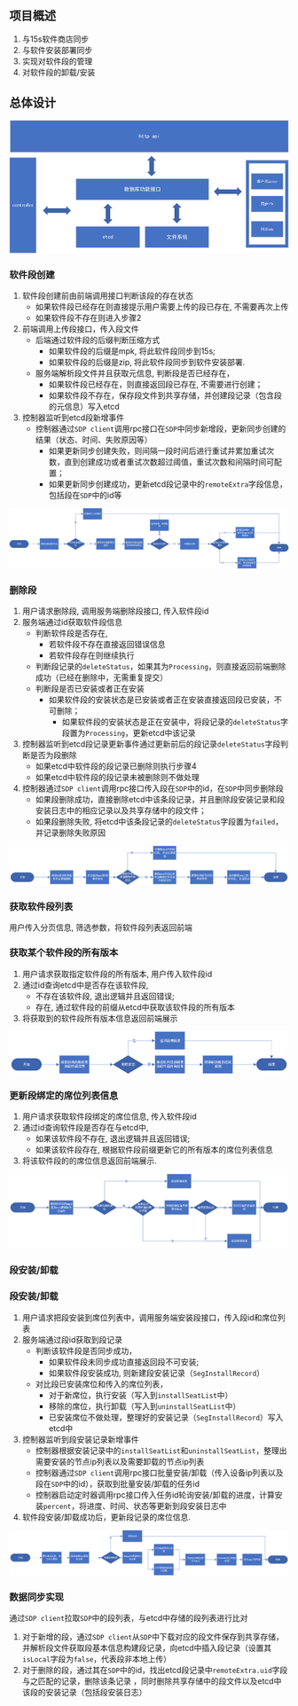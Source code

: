 ## 项目概述
1. 与15s软件商店同步
2. 与软件安装部署同步
3. 实现对软件段的管理
4. 对软件段的卸载/安装
## 总体设计
![总体图](./%E8%AE%BE%E8%AE%A1%E6%80%BB.png)
### 软件段创建
1. 软件段创建前由前端调用接口判断该段的存在状态
    - 如果软件段已经存在则直接提示用户需要上传的段已存在, 不需要再次上传
    - 如果软件段不存在则进入步骤2
2. 前端调用上传段接口，传入段文件 
    - 后端通过软件段的后缀判断压缩方式 
        - 如果软件段的后缀是mpk, 将此软件段同步到15s; 
        - 如果软件段的后缀是zip, 将此软件段同步到软件安装部署.
    - 服务端解析段文件并且获取元信息, 判断段是否已经存在，
        - 如果软件段已经存在，则直接返回段已存在, 不需要进行创建；
        - 如果软件段不存在，保存段文件到共享存储，并创建段记录（包含段的元信息）写入etcd
3. 控制器监听到etcd段新增事件
    - 控制器通过`SDP client`调用rpc接口在`SDP`中同步新增段，更新同步创建的结果（状态、时间、失败原因等）
        - 如果更新同步创建失败，则间隔一段时间后进行重试并累加重试次数，直到创建成功或者重试次数超过阈值，重试次数和间隔时间可配置；
        - 如果更新同步创建成功，更新etcd段记录中的`remoteExtra`字段信息，包括段在`SDP`中的id等   

![软件段创建](./%E8%BD%AF%E4%BB%B6%E6%AE%B5%E5%88%9B%E5%BB%BA.png)
### 删除段
1. 用户请求删除段, 调用服务端删除段接口, 传入软件段id
2. 服务端通过id获取软件段信息
    - 判断软件段是否存在, 
        - 若软件段不存在直接返回错误信息 
        - 若软件段存在则继续执行
    - 判断段记录的`deleteStatus`，如果其为`Processing`，则直接返回前端删除成功（已经在删除中，无需重复提交）
    - 判断段是否已安装或者正在安装
        - 如果软件段的安装状态是已安装或者正在安装直接返回段已安装，不可删除；
            - 如果软件段的安装状态是正在安装中，将段记录的`deleteStatus`字段置为`Processing`，更新etcd中该记录
3. 控制器监听到etcd段记录更新事件通过更新前后的段记录`deleteStatus`字段判断是否为段删除
    - 如果etcd中软件段的段记录已删除则执行步骤4
    - 如果etcd中软件段的段记录未被删除则不做处理
4. 控制器通过`SDP client`调用rpc接口传入段在`SDP`中的id，在`SDP`中同步删除段
    - 如果段删除成功，直接删除etcd中该条段记录，并且删除段安装记录和段安装日志中的相应记录以及共享存储中的段文件；
    - 如果段删除失败, 将etcd中该条段记录的`deleteStatus`字段置为`failed`，并记录删除失败原因   

![删除段](./%E5%88%A0%E9%99%A4%E6%AE%B5.png)
### 获取软件段列表
用户传入分页信息, 筛选参数，将软件段列表返回前端
### 获取某个软件段的所有版本
1. 用户请求获取指定软件段的所有版本, 用户传入软件段id
2. 通过id查询etcd中是否存在该软件段, 
    - 不存在该软件段, 退出逻辑并且返回错误; 
    - 存在, 通过软件段的前缀从etcd中获取该软件段的所有版本
3. 将获取到的软件段所有版本信息返回前端展示  

![获取某个软件段的所有版本](./%E8%8E%B7%E5%8F%96%E6%9F%90%E4%B8%AA%E8%BD%AF%E4%BB%B6%E6%AE%B5%E7%9A%84%E6%89%80%E6%9C%89%E7%89%88%E6%9C%AC.png)
### 更新段绑定的席位列表信息
1. 用户请求获取软件段绑定的席位信息, 传入软件段id
2. 通过id查询软件段是否存在与etcd中, 
    - 如果该软件段不存在, 退出逻辑并且返回错误; 
    - 如果该软件段存在, 根据软件段前缀更新它的所有版本的席位列表信息
3. 将该软件段的的席位信息返回前端展示.  

![更新段绑定的席位列表信息](./%E6%9B%B4%E6%96%B0%E6%AE%B5%E7%BB%91%E5%AE%9A%E7%9A%84%E5%B8%AD%E4%BD%8D%E5%88%97%E8%A1%A8%E4%BF%A1%E6%81%AF.png)
### 段安装/卸载
### 段安装/卸载
1. 用户请求把段安装到席位列表中，调用服务端安装段接口，传入段id和席位列表
2. 服务端通过段id获取到段记录
   - 判断该软件段是否同步成功，
     - 如果软件段未同步成功直接返回段不可安装;
     - 如果软件段安装成功, 则新建段安装记录（`SegInstallRecord`）
   - 对比段已安装席位和传入的席位列表，
     - 对于新席位，执行安装（写入到`installSeatList`中）
     - 移除的席位，执行卸载（写入到`uninstallSeatList`中）
     - 已安装席位不做处理，整理好的安装记录（`SegInstallRecord`）写入etcd中
3. 控制器监听到段安装记录新增事件
    - 控制器根据安装记录中的`installSeatList`和`uninstallSeatList`，整理出需要安装的节点ip列表以及需要卸载的节点ip列表
    - 控制器通过`SDP client`调用rpc接口批量安装/卸载（传入设备ip列表以及段在`SDP`中的id），获取到批量安装/卸载的任务id
    - 控制器启动定时器调用rpc接口传入任务id轮询安装/卸载的进度，计算安装`percent`，将进度、时间、状态等更新到段安装日志中
4.  软件段安装/卸载成功后，更新段记录的席位信息.   

![段安装/卸载](./%E6%AE%B5%E5%AE%89%E8%A3%85.png)
### 数据同步实现
通过`SDP client`拉取`SDP`中的段列表，与etcd中存储的段列表进行比对
1. 对于新增的段，通过`SDP client`从`SDP`中下载对应的段文件保存到共享存储，并解析段文件获取段基本信息构建段记录，向etcd中插入段记录（设置其`isLocal`字段为`false`，代表段非本地上传）
2. 对于删除的段，通过其在`SDP`中的id，找出etcd段记录中`remoteExtra.uid`字段与之匹配的记录，删除该条记录 ，同时删除共享存储中的段文件以及etcd中该段的安装记录（包括段安装日志）
